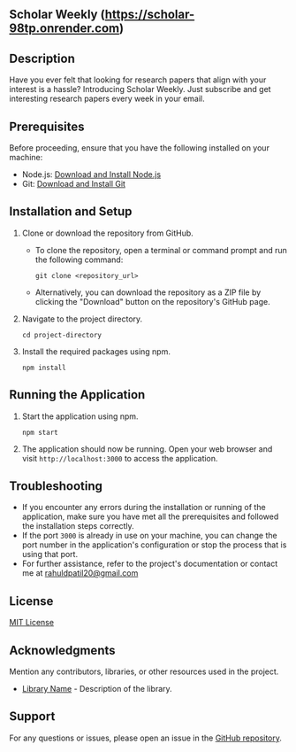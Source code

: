 ## Scholar Weekly (https://scholar-98tp.onrender.com)

## Description
Have you ever felt that looking for research papers that align with your interest is a hassle? Introducing Scholar Weekly. Just subscribe and get interesting research papers every week in your email.

## Prerequisites
Before proceeding, ensure that you have the following installed on your machine:
- Node.js: [Download and Install Node.js](https://nodejs.org/en/download/)
- Git: [Download and Install Git](https://git-scm.com/downloads)

## Installation and Setup
1. Clone or download the repository from GitHub.
   - To clone the repository, open a terminal or command prompt and run the following command:
     ```
     git clone <repository_url>
     ```
   - Alternatively, you can download the repository as a ZIP file by clicking the "Download" button on the repository's GitHub page.

2. Navigate to the project directory.
   ```
   cd project-directory
   ```

3. Install the required packages using npm.
   ```
   npm install
   ```

## Running the Application
1. Start the application using npm.
   ```
   npm start
   ```

2. The application should now be running. Open your web browser and visit `http://localhost:3000` to access the application.

## Troubleshooting
- If you encounter any errors during the installation or running of the application, make sure you have met all the prerequisites and followed the installation steps correctly.
- If the port `3000` is already in use on your machine, you can change the port number in the application's configuration or stop the process that is using that port.
- For further assistance, refer to the project's documentation or contact me at rahuldpatil20@gmail.com

## License
[MIT License](LICENSE)

## Acknowledgments
Mention any contributors, libraries, or other resources used in the project.
- [Library Name](https://example.com) - Description of the library.

## Support
For any questions or issues, please open an issue in the [GitHub repository](https://github.com/username/repository/issues).
